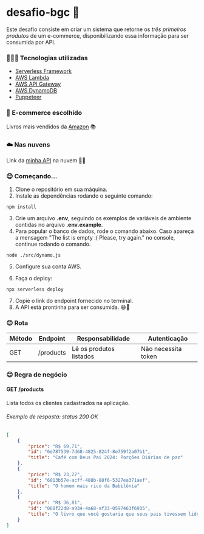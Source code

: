 # desafio-bgc 🫡

Este desafio consiste em criar um sistema que retorne os _três primeiros produtos_ de um e-commerce, disponibilizando essa informação para ser consumida por API.

### 👩🏻‍💻 Tecnologias utilizadas

- [Serverless Framework](https://www.serverless.com)
- [AWS Lambda](https://aws.amazon.com/pt/pm/lambda)
- [AWS API Gateway](https://aws.amazon.com/pt/api-gateway/)
- [AWS DynamoDB](https://aws.amazon.com/pt/pm/dynamodb)
- [Puppeteer](https://pptr.dev)

### 🛒 E-commerce escolhido
Livros mais vendidos da [Amazon](https://www.amazon.com.br/gp/bestsellers/books/) 📚

### ☁️ Nas nuvens

Link da [minha API](https://1d2zt1javj.execute-api.us-east-1.amazonaws.com/products) na nuvem 😶‍🌫️


### 😊 Começando...

1. Clone o repositório em sua máquina.
2. Instale as dependências rodando o seguinte comando:

```shell
npm install
```

3. Crie um arquivo **.env**, seguindo os exemplos de variáveis de ambiente contidas no arquivo **.env.example**.
4. Para popular o banco de dados, rode o comando abaixo. Caso apareça a mensagem "The list is empty :( Please, try again." no console, continue rodando o comando.

```shell
node ./src/dynamo.js
```

5. Configure sua conta AWS.

6. Faça o deploy:

```shell
npx serverless deploy
```

7. Copie o link do endpoint fornecido no terminal.
8. A API está prontinha para ser consumida. 😄🚀

### 😊 Rota

| Método | Endpoint  | Responsabilidade        | Autenticação        |
| ------ | --------- | ----------------------- | ------------------- |
| GET    | /products | Lê os produtos listados | Não necessita token |

### 😊 Regra de negócio

#### GET /products

Lista todos os clientes cadastrados na aplicação.


###### Exemplo de resposta: status 200 OK

```json
[
	{
		"price": "R$ 69,71",
		"id": "6e787539-7d68-4825-824f-8e759f2a07b1",
		"title": "Café com Deus Pai 2024: Porções Diárias de paz"
	},
	{
		"price": "R$ 23,27",
		"id": "6013b57e-acff-488b-88f6-5327ea371aef",
		"title": "O homem mais rico da Babilônia"
	},
	{
		"price": "R$ 36,81",
		"id": "008f22d8-a934-4a68-af33-0597463f6935",
		"title": "O livro que você gostaria que seus pais tivessem lido: (e seus filhos ficarão gratos por você ler)"
	}
]
```

